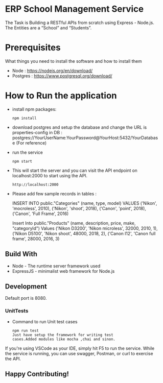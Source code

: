 # ERP School Management Service
The Task is Building a RESTful APIs from scratch using Express - Node.js. The Entities are a “School” and “Students”.


# Prerequisites
 
What things you need to install the software and how to install them

* Node : https://nodejs.org/en/download/
* Postgres : https://www.postgresql.org/download/

# How to Run the application

  * install npm packages:
    ```
    npm install
    ```
  * download postgres and setup the database and change the URL is properties-config 
    in DB : postgres://YourUserName:YourPassword@YourHost:5432/YourDatabase (For 
    reference) 
  * run the service
    ```
    npm start
    ```
  * This will start the server and you can visit the API endpoint on localhost:2000 to 
    start using the API.
    ```
    http://localhost:2000
    ```
  * Please add few sample records in tables :

    INSERT INTO public."Categories" (name, type, model) VALUES
        ('Nikon', 'mocroless', 2010),
        ('Nikon', 'shoot', 2018),
        ('Canon', 'point', 2018),
        ('Canon', 'Full Frame', 2016)

    Insert Into public."Products" (name, description, price, make, "categoryId") 
        Values
        ('Nikon D3200', 'Nikon microless', 32000, 2010, 1),
        ('Nikon D5100', 'Nikon shoot', 48000, 2018, 2),
        ('Canon I12', 'Canon full frame', 28000, 2016, 3)

## Build With
* Node - The runtime server framework used
* ExpressJS - minimalist web framework for Node.js

## Development

Default port is 8080.

### UnitTests
 * Command to run Unit test cases
   ```
   npm run test
   Just have setup the framework for writing test 
   cases.Added modules like mocha ,chai and sinon.
   ```
   
If you're using VSCode as your IDE, simply hit F5 to run the service.  While the service is running, you can use swagger, 
Postman, or curl to exercise the API.

## Happy Contributing!
